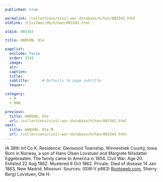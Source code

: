 ```yaml
---
published: true

permalink: /collections/civil-war-database/h/han/003343.html
oldlink: /CivilWar/db/h/han/003343.html

oldid: 003343

title: HANSON, Ole

pagelist:
  exclude: false
  order: 3343
  image: 
  alt:
  caption:
  title:
  subtitle:      # Defaults to page subtitle
  teaser:

category: 
  - H 
  - HAN

previous:
  title: HANSON, Ole
  url: /collections/civil-war-database/h/han/003342.html  
next:
  title: HANSON, Ole M.
  url: /collections/civil-war-database/h/han/003344.html   
---
```

IA 38th Inf Co K. Residence: Glenwood Township, Winneshiek County, Iowa. Born in Norway, a son of Hans Olsen Lovstuen and Margrete Nilsdatter Eggebraaten. The family came to America in 1854. Civil War: Age 20. Enlisted 22 Aug 1862. Mustered 6 Oct 1862. Private. Died of disease 14 Jan 1863, New Madrid, Missouri. Sources: (ISW-V p883) [Rootsweb.com](http://Rootsweb.com/), Sherry Berg) &#147;Lovstuen, Ole H.&#148;